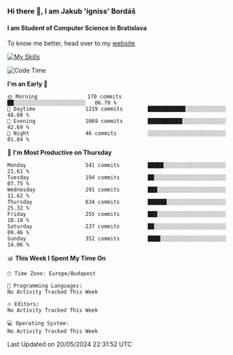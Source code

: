 ### Hi there 👋, I am Jakub 'igniss' Bordáš

#### I am Student of Computer Science in Bratislava
To know me better, head over to my [website](https://bordas.sk).

[![My Skills](https://skillicons.dev/icons?i=js,html,css,figma,svelte,java,kotlin,python,postgresql,typescript,nest,nodejs)](https://bordas.sk)


<!--START_SECTION:waka-->
![Code Time](http://img.shields.io/badge/Code%20Time-1%2C480%20hrs%205%20mins-blue)

**I'm an Early 🐤** 

```text
🌞 Morning                170 commits         ██░░░░░░░░░░░░░░░░░░░░░░░   06.79 % 
🌆 Daytime                1219 commits        ████████████░░░░░░░░░░░░░   48.68 % 
🌃 Evening                1069 commits        ███████████░░░░░░░░░░░░░░   42.69 % 
🌙 Night                  46 commits          ░░░░░░░░░░░░░░░░░░░░░░░░░   01.84 % 
```
📅 **I'm Most Productive on Thursday** 

```text
Monday                   541 commits         █████░░░░░░░░░░░░░░░░░░░░   21.61 % 
Tuesday                  194 commits         ██░░░░░░░░░░░░░░░░░░░░░░░   07.75 % 
Wednesday                291 commits         ███░░░░░░░░░░░░░░░░░░░░░░   11.62 % 
Thursday                 634 commits         ██████░░░░░░░░░░░░░░░░░░░   25.32 % 
Friday                   255 commits         ███░░░░░░░░░░░░░░░░░░░░░░   10.18 % 
Saturday                 237 commits         ██░░░░░░░░░░░░░░░░░░░░░░░   09.46 % 
Sunday                   352 commits         ████░░░░░░░░░░░░░░░░░░░░░   14.06 % 
```


📊 **This Week I Spent My Time On** 

```text
🕑︎ Time Zone: Europe/Budapest

💬 Programming Languages: 
No Activity Tracked This Week

🔥 Editors: 
No Activity Tracked This Week

💻 Operating System: 
No Activity Tracked This Week
```


 Last Updated on 20/05/2024 22:31:52 UTC
<!--END_SECTION:waka-->
